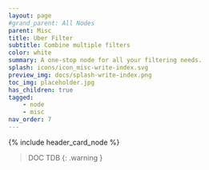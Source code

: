 ```yaml
---
layout: page
#grand_parent: All Nodes
parent: Misc
title: Uber Filter
subtitle: Combine multiple filters
color: white
summary: A one-stop node for all your filtering needs.
splash: icons/icon_misc-write-index.svg
preview_img: docs/splash-write-index.png
toc_img: placeholder.jpg
has_children: true
tagged: 
    - node
    - misc
nav_order: 7
---
```


{% include header_card_node %}

> DOC TDB
{: .warning }